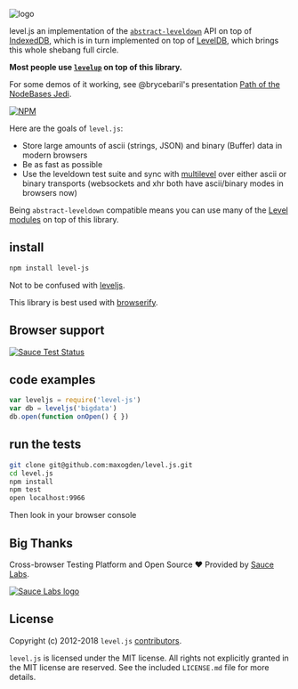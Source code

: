 ![logo](logo.png)

level.js an implementation of the [`abstract-leveldown`](https://github.com/Level/abstract-leveldown) API on top of [IndexedDB](https://developer.mozilla.org/en-US/docs/Web/API/IndexedDB_API), which is in turn implemented on top of [LevelDB](https://github.com/google/leveldb), which brings this whole shebang full circle.

**Most people use [`levelup`](https://github.com/Level/levelup) on top of this library.**

For some demos of it working, see @brycebaril's presentation [Path of the NodeBases Jedi](http://brycebaril.github.io/nodebase_jedi/#/vanilla).

[![NPM](https://nodei.co/npm/level-js.png)](https://nodei.co/npm/level-js/)

Here are the goals of `level.js`:

- Store large amounts of ascii (strings, JSON) and binary (Buffer) data in modern browsers
- Be as fast as possible
- Use the leveldown test suite and sync with [multilevel](https://github.com/juliangruber/multilevel) over either ascii or binary transports (websockets and xhr both have ascii/binary modes in browsers now)

Being `abstract-leveldown` compatible means you can use many of the [Level modules](https://github.com/Level/awesome/) on top of this library.

## install

```sh
npm install level-js
```

Not to be confused with [leveljs](https://www.npmjs.com/package/leveljs).

This library is best used with [browserify](http://browserify.org).

## Browser support

[![Sauce Test Status](https://saucelabs.com/browser-matrix/level-js.svg)](https://saucelabs.com/u/level-js)

## code examples

```js
var leveljs = require('level-js')
var db = leveljs('bigdata')
db.open(function onOpen() { })
```

## run the tests

```sh
git clone git@github.com:maxogden/level.js.git
cd level.js
npm install
npm test
open localhost:9966
```

Then look in your browser console

## Big Thanks

Cross-browser Testing Platform and Open Source ♥ Provided by [Sauce Labs](https://saucelabs.com).

[![Sauce Labs logo](./sauce-labs.svg)](https://saucelabs.com)

## License

Copyright (c) 2012-2018 `level.js` [contributors](https://github.com/level/community#contributors).

`level.js` is licensed under the MIT license. All rights not explicitly granted in the MIT license are reserved. See the included `LICENSE.md` file for more details.
